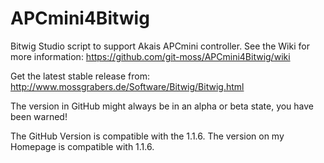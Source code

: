 APCmini4Bitwig
==============

Bitwig Studio script to support Akais APCmini controller.
See the Wiki for more information: https://github.com/git-moss/APCmini4Bitwig/wiki

Get the latest stable release from: http://www.mossgrabers.de/Software/Bitwig/Bitwig.html

The version in GitHub might always be in an alpha or beta state, you have been warned!

The GitHub Version is compatible with the 1.1.6. The version on my Homepage is compatible with 1.1.6.